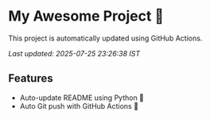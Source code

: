 # My Awesome Project 🚀

This project is automatically updated using GitHub Actions.

_Last updated: 2025-07-25 23:26:38 IST_

## Features
- Auto-update README using Python 🐍
- Auto Git push with GitHub Actions 🤖
